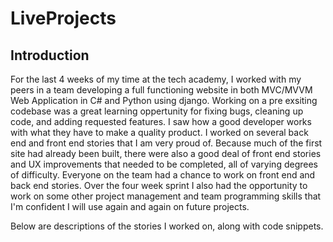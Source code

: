 # LiveProjects

## Introduction

For the last 4 weeks of my time at the tech academy, I worked with my peers in a team developing a full functioning website in both MVC/MVVM Web Application in C# and Python using django. Working on a pre exsiting codebase was a great learning oppertunity for fixing bugs, cleaning up code, and adding requested features. I saw how a good developer works with what they have to make a quality product. I worked on several back end and front end stories that I am very proud of. Because much of the first site had already been built, there were also a good deal of front end stories and UX improvements that needed to be completed, all of varying degrees of difficulty. Everyone on the team had a chance to work on front end and back end stories. Over the four week sprint I also had the opportunity to work on some other project management and team programming skills that I'm confident I will use again and again on future projects.

Below are descriptions of the stories I worked on, along with code snippets.

